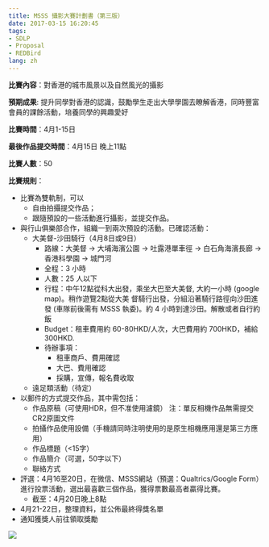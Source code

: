 ```yaml
---
title: MSSS 攝影大賽計劃書（第三版）
date: 2017-03-15 16:20:45
tags:
- SDLP
- Proposal
- REDBird
lang: zh
---
```


**比賽內容**：對香港的城市風景以及自然風光的攝影

**預期成果**: 提升同學對香港的認識，鼓勵學生走出大學學園去瞭解香港，同時豐富會員的課餘活動，培養同學的興趣愛好
<!--more-->
**比賽時間**：4月1-15日

**最後作品提交時間**：4月15日 晚上11點

**比賽人數**：50

**比賽規則**：
* 比賽為雙軌制，可以
    * 自由拍攝提交作品；
    * 跟隨預設的一些活動進行攝影，並提交作品。
* 與行山俱樂部合作，組織一到兩次預設的活動。已確認活動：
    * 大美督-沙田騎行（4月8日或9日）
        * 路線：大美督 → 大埔海濱公園 → 吐露港單車徑 → 白石角海濱長廊 → 香港科學園 → 城門河
        * 全程：3 小時
        * 人數：25 人以下
        * 行程：中午12點從科大出發，乘坐大巴至大美督, 大約一小時 (google map)。稍作遊覽2點從大美 督騎行出發，分組沿著騎行路徑向沙田進發 (車隊前後需有 MSSS 執委)。約 4 小時到達沙田。解散或者自行約飯 
        * Budget：租車費用約 60-80HKD/人次，大巴費用約 700HKD，補給 300HKD. 
        *   待辦事項：
            * 租車商戶、費用確認
            * 大巴、費用確認
            * 採購，宣傳，報名費收取
    * 遠足類活動（待定）
* 以郵件的方式提交作品，其中需包括：
    * 作品原稿（可使用HDR，但不准使用濾鏡）
注：單反相機作品無需提交CR2原圖文件
    * 拍攝作品使用設備（手機請同時注明使用的是原生相機應用還是第三方應用）
    * 作品標題（<15字）
    * 作品簡介（可選，50字以下）
    * 聯絡方式
* 評選：4月16至20日，在微信、MSSS網站（預選：Qualtrics/Google Form）進行投票活動，選出最喜歡三個作品，獲得票數最高者贏得比賽。
    * 截至：4月20日晚上8點
* 4月21-22日，整理資料，並公佈最終得獎名單
* 通知獲獎人前往領取獎勵

![](https://cdn.patrickwu.space/posts/exp/proposal.jpg)